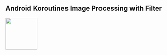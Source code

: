 ## Android Koroutines Image Processing with Filter

<img src="screenshots/image.gif"  height="100" />
